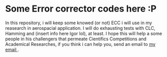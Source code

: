<h1> Some Error corrector codes here :P </h1>
  
  <p>
    In this repository, i will keep some knowed (or not) ECC i will use in my reasearch in aerospacial application. I will do exhausting tests
    with CLC, Hamming and (insert info here Igor lol), at least.    
I hope this will help a some people in his challengers that permeate Cientifics Competitions and Academical Researches, if you think i can help you, send an email to <a href=igor.palhano@gmail.com> my email </a>.
  
  </p>
